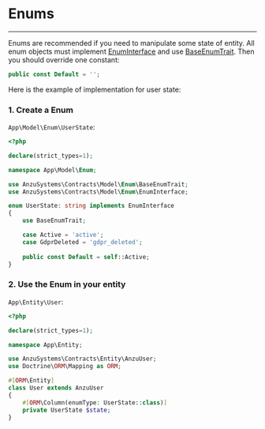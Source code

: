 Enums
============

---
Enums are recommended if you need to manipulate some state of entity. 
All enum objects must implement [EnumInterface](https://github.com/anzusystems/contracts/blob/main/src/Model/Enum/EnumInterface.php)
and use [BaseEnumTrait](https://github.com/anzusystems/contracts/blob/main/src/Model/Enum/BaseEnumTrait.php).
Then you should override one constant:
```php
public const Default = '';
```

Here is the example of implementation for user state:

### 1. Create a Enum

`App\Model\Enum\UserState`:

```php
<?php

declare(strict_types=1);

namespace App\Model\Enum;

use AnzuSystems\Contracts\Model\Enum\BaseEnumTrait;
use AnzuSystems\Contracts\Model\Enum\EnumInterface;

enum UserState: string implements EnumInterface
{
    use BaseEnumTrait;

    case Active = 'active';
    case GdprDeleted = 'gdpr_deleted';
    
    public const Default = self::Active;
}
```

### 2. Use the Enum in your entity

`App\Entity\User`:
```php
<?php

declare(strict_types=1);

namespace App\Entity;

use AnzuSystems\Contracts\Entity\AnzuUser;
use Doctrine\ORM\Mapping as ORM;

#[ORM\Entity]
class User extends AnzuUser
{
    #[ORM\Column(enumType: UserState::class)]
    private UserState $state;
}
```
